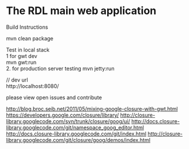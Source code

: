The RDL main web application  
============================

Build Instructions  

mvn clean package

Test in local stack  
1 for gwt dev  
mvn gwt:run  
2. for production server testing
mvn jetty:run  

// dev url  
http://localhost:8080/

please view open issues and contribute

http://blog.broc.seib.net/2011/05/mixing-google-closure-with-gwt.html
https://developers.google.com/closure/library/
http://closure-library.googlecode.com/svn/trunk/closure/goog/ui/
http://docs.closure-library.googlecode.com/git/namespace_goog_editor.html
http://docs.closure-library.googlecode.com/git/index.html
http://closure-library.googlecode.com/git/closure/goog/demos/index.html